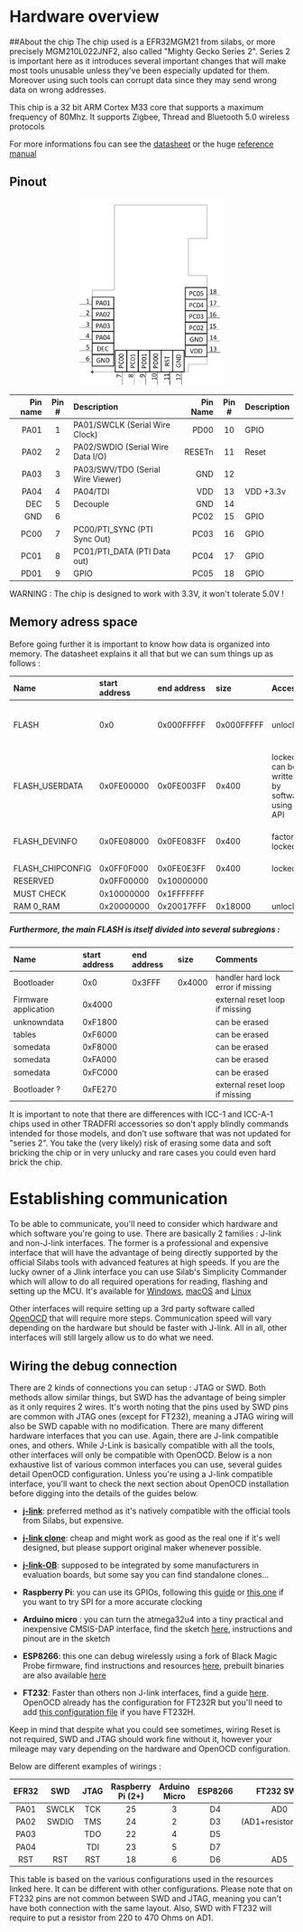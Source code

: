 # <a>Hardware overview</a>
##About the chip
The chip used is a EFR32MGM21 from silabs, or more precisely MGM210L022JNF2, also called "Mighty Gecko Series 2".
Series 2 is important here as it introduces several important changes that will make most tools unusable unless they've been especially updated for them. Moreover using such tools can corrupt data since they may send wrong data on wrong addresses.

This chip is a 32 bit ARM Cortex M33 core that supports a maximum frequency of 80Mhz. It supports Zigbee, Thread and Bluetooth 5.0 wireless protocols

For more informations fou can see the [datasheet](https://www.silabs.com/documents/public/data-sheets/efr32mg21-datasheet.pdf) or the huge [reference manual](https://www.silabs.com/documents/public/reference-manuals/efr32xg21-rm.pdf)

## Pinout
<p align="center">
<img src="EFR32MG21pinout.png" width="256">
</p>

Pin name| Pin # |Description|Pin Name| Pin # | Description
--:|:--:|:--|--:|:--:|:--|
PA01|1|PA01/SWCLK (Serial Wire Clock)| PD00|10|GPIO
PA02|2|PA02/SWDIO (Serial Wire Data I/O)|RESETn|11| Reset
PA03|3|PA03/SWV/TDO (Serial Wire Viewer)|GND|12|
PA04|4|PA04/TDI|VDD|13|VDD +3.3v
DEC|5|Decouple|GND|14|
GND|6||PC02|15|GPIO
PC00|7|PC00/PTI_SYNC (PTI Sync Out)|PC03|16|GPIO
PC01|8|PC01/PTI_DATA (PTI Data out)|PC04|17|GPIO
PD01|9|GPIO|PC05|18| GPIO



WARNING : The chip is designed to work with 3.3V, it won't tolerate 5.0V !

## Memory adress space

Before going further it is important to know how data is organized into memory. The datasheet explains it all that but we can sum things up as follows :

|Name |start address |end address | size | Access | Comments
|:--|:--|:--|:--|:--|:--|
|FLASH|0x0| 0x000FFFFF	| 0x000FFFFF | unlocked| se table below for the detail of its subregions
|FLASH_USERDATA|	0x0FE00000|0x0FE003FF|0x400|locked - can be written by software using SE API| used in TRADFRI to set the device model
|FLASH_DEVINFO|0x0FE08000|0x0FE083FF|0x400|factory locked| contains informations about chip model
|FLASH_CHIPCONFIG|0x0FF0F000|0x0FE0E3FF| 0x400|locked|
|RESERVED|0x0FF00000|0x10000000||
|MUST CHECK|0x10000000|0x1FFFFFFF||
|RAM 0_RAM|0x20000000|0x20017FFF|	0x18000|unlocked|

##### Furthermore, the main FLASH is itself divided into several subregions :

|Name |start address |end address | size | Comments
|:--|:--|:--|:--|:--|
|Bootloader|0x0|0x3FFF|0x4000|handler hard lock error if missing
|Firmware application|0x4000|||external reset loop if missing
|unknowndata|0xF1800|||can be erased
|tables|0xF6000|||can be erased
somedata|0xF8000|||can be erased
somedata|0xFA000|||can be erased
somedata|0xFC000|||can be erased
Bootloader ?|0xFE270|||	external reset loop if missing

It is important to note that there are differences with ICC-1 and ICC-A-1 chips used in other TRADFRI accessories so don't apply blindly commands intended for those models, and don't use software that was not updated for "series 2". You take the (very likely) risk of erasing some data and soft bricking the chip or in very unlucky and rare cases you could even hard brick the chip.





# <a>Establishing communication</a>
To be able to communicate, you'll need to consider which hardware and which software you're going to use.
There are basically 2 families : J-link and non-J-link interfaces. The former is a professional and expensive interface that will have the advantage of being directly supported by the official Silabs tools with advanced features at high speeds.
If you are the lucky owner of a Jlink interface you can use Silab's Simplicity Commander which will allow to do all required operations for reading, flashing and setting up the MCU.
It's available for [Windows](https://www.silabs.com/documents/public/software/SimplicityCommander-Windows.zip), [macOS](https://www.silabs.com/documents/public/software/SimplicityCommander-Mac.zip) and [Linux](https://www.silabs.com/documents/public/software/SimplicityCommander-Linux.zip)


Other interfaces will require setting up a 3rd party software called [OpenOCD](https://openocd.org) that will require more steps.
Communication speed will vary depending on the hardware but should be faster with J-link.
All in all, other interfaces will still largely allow us to do what we need.

## Wiring the debug connection

There are 2 kinds of connections you can setup : JTAG or SWD.
Both methods allow similar things, but SWD has the advantage of being simpler as it only requires 2 wires.
It's worth noting that the pins used by SWD pins are common with JTAG ones (except for FT232), meaning a JTAG wiring will also be SWD capable with no modification.
There are many different hardware interfaces that you can use. Again, there are J-link compatible ones, and others. While J-Link is basically compatible with all the tools, other interfaces will only be compatible with OpenOCD.
Below is a non exhaustive list of various common interfaces you can use, several guides detail OpenOCD configuration. Unless you're using a J-link compatible interface, you'll want to check the next section about OpenOCD installation before digging into the details of the guides below.


* [**j-link**](https://www.segger.com/products/debug-probes/j-link/models/j-link-base/): preferred method as it's natively compatible with the official tools from Silabs, but expensive.

* [**j-link clone**](https://www.segger.com/products/debug-probes/j-link/models/other-j-links/st-link-on-board/): cheap and might work as good as the real one if it's well designed, but please support original maker whenever possible.

* [**j-link-OB**](https://www.segger.com/products/debug-probes/j-link/models/j-link-ob/ ): supposed to be integrated by some manufacturers in evaluation boards, but some say you can find standalone clones…

* **Raspberry Pi**: you can use its GPIOs, following this [guide](https://learn.adafruit.com/programming-microcontrollers-using-openocd-on-raspberry-pi) or [this one](https://www.pcbway.com/blog/technology/OpenOCD_on_Raspberry_Pi__Better_with_SWD_on_SPI.html) if you want to try SPI for a more accurate clocking

* **Arduino micro** : you can turn the atmega32u4 into a tiny practical and inexpensive CMSIS-DAP interface, find the sketch [here](https://github.com/myelin/arduino-cmsis-dap), instructions and pinout are in the sketch

* **ESP8266**: this one can debug wirelessly using a fork of Black Magic Probe firmware, find instructions and resources [here](https://github.com/walmis/blackmagic-espidf.git), prebuilt binaries are also available [here](https://github.com/J-Wrobel/blackmagic-espidf/tree/master/bins)

* **FT232**: Faster than others non J-link interfaces, find a guide [here](https://www.allaboutcircuits.com/technical-articles/getting-started-with-openocd-using-ft2232h-adapter-for-swd-debugging/). OpenOCD already has the configuration for FT232R but you'll need to add [this configuration file](https://github.com/unprovable/FTDI-Oh-My/blob/master/FT232H-openOCD.cfg) if you have FT232H.


Keep in mind that despite what you could see sometimes, wiring Reset is not required, SWD and JTAG should work fine without it, however your mileage may vary depending on the hardware and OpenOCD configuration.

Below are different examples of wirings :

|EFR32	|SWD|JTAG|Raspberry Pi (2+)|Arduino Micro|ESP8266|FT232 SWD|FT232 JTAG
|:-:|:-:|:-:|:-:|:-:|:-:|:-:|:-:|
|PA01|SWCLK|TCK	|25	|3|D4|AD0|AD0|
|PA02|SWDIO|TMS	|24	|2|D3|(AD1+resistor)+AD2|AD3
|PA03||TDO|	22	|4|D5||AD2
|PA04||TDI|	23	|5|D7||AD1||TDI|
|RST|RST|RST|	18	|6|D6|AD5|AD5

This table is based on the various configurations used in the resources linked here. It can be different with other configurations.
Please note that on FT232 pins are not common between SWD and JTAG, meaning you can't have both connection with the same layout. Also, SWD with FT232 will require to put a resistor from 220 to 470 Ohms on AD1.

